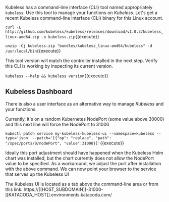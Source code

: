 Kubeless has a command-line interface (CLI) tool named appropriately `kubeless`. Use this tool to manage your functions on _Kubeless_. Let's get a recent Kubeless command-line interface (CLI) binary for this Linux account.

`curl -L http://github.com/kubeless/kubeless/releases/download/v1.0.3/kubeless_linux-amd64.zip -o kubeless.zip`{{execute}}

`unzip -Cj kubeless.zip "bundles/kubeless_linux-amd64/kubeless" -d /usr/local/bin`{{execute}}

This tool version will match the controller installed in the next step. Verify this CLI is working by inspecting its current version.

`kubeless --help && kubeless version`{{execute}}

## Kubeless Dashboard ##

There is also a user interface as an alternative way to manage _Kubeless_ and your functions.

Currently, it's on a random Kubernetes NodePort (some value above 30000) and this next line will force the NodePort to 31000

`kubectl patch service my-kubeless-kubeless-ui --namespace=kubeless --type='json' --patch='[{"op": "replace", "path": "/spec/ports/0/nodePort", "value":31000}]'`{{execute}}

Ideally this port adjustment should have happened when the Kubeless Helm chart was installed, but the chart currently does not allow the NodePort value to be specified. As a workaround, we adjust the port after installation with the above command. We can now point your browser to the service that serves up the Kubeless UI

The Kubeless UI is located as a tab above the command-line area or from this link: https://[[HOST_SUBDOMAIN]]-31000-[[KATACODA_HOST]].environments.katacoda.com/
